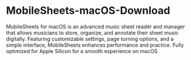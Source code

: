 # MobileSheets-macOS-Download
MobileSheets for macOS is an advanced music sheet reader and manager that allows musicians to store, organize, and annotate their sheet music digitally. Featuring customizable settings, page turning options, and a simple interface, MobileSheets enhances performance and practice. Fully optimized for Apple Silicon for a smooth experience on macOS

